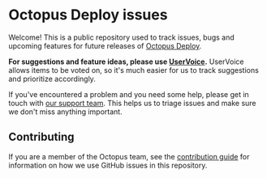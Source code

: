# Octopus Deploy issues

Welcome! This is a public repository used to track issues, bugs and upcoming features for future releases of [Octopus Deploy](https://octopus.com).

**For suggestions and feature ideas, please use [UserVoice](https://octopusdeploy.uservoice.com).** UserVoice allows items to be voted on, so it's much easier for us to track suggestions and prioritize accordingly.

If you've encountered a problem and you need some help, please get in touch with [our support team](https://octopus.com/support). This helps us to triage issues and make sure we don't miss anything important.

## Contributing
If you are a member of the Octopus team, see the [contribution guide](docs/CONTRIBUTING.md) for information on how we use GitHub issues in this repository.
